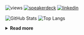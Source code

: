 ![views](https://komarev.com/ghpvc/?username=chck&color=blueviolet)
[![speakerdeck](https://img.shields.io/badge/Speaker_Deck-chck-8a2be2?style=flat-square&logo=speaker-deck)](https://speakerdeck.com/chck)
[![linkedin](https://img.shields.io/badge/LinkedIn-chck-8a2be2?style=flat-square&logo=linkedin)](https://www.linkedin.com/in/chck/)

<p align="left"> 
  <img alt="GitHub Stats" align="center" height="150" src="https://github-readme-stats-nine-umber-51.vercel.app/api?username=chck&count_private=true&show_icons=true&hide_title=true&theme=buefy" />
  <img alt="Top Langs" align="center" height="150" src="https://github-readme-stats-nine-umber-51.vercel.app/api/top-langs/?username=chck&layout=compact&count_private=true&show_icons=true&hide_title=true&theme=buefy" />
</p>

<details>
  <summary><b>Read more</b></summary>
  <br>

  <!--START_SECTION:waka-->
**🐱 My GitHub Data** 

> 📦 123.1 kB Used in GitHub's Storage 
 > 
> 🏆 79 Contributions in the Year 2025
 > 
> 💼 Opted to Hire
 > 
> 📜 133 Public Repositories 
 > 
> 🔑 24 Private Repositories 
 > 
**I'm a Night 🦉** 

```text
🌞 Morning                991 commits         ████░░░░░░░░░░░░░░░░░░░░░   14.38 % 
🌆 Daytime                2139 commits        ████████░░░░░░░░░░░░░░░░░   31.03 % 
🌃 Evening                1984 commits        ███████░░░░░░░░░░░░░░░░░░   28.78 % 
🌙 Night                  1779 commits        ██████░░░░░░░░░░░░░░░░░░░   25.81 % 
```
📅 **I'm Most Productive on Thursday** 

```text
Monday                   1340 commits        █████░░░░░░░░░░░░░░░░░░░░   19.44 % 
Tuesday                  1048 commits        ████░░░░░░░░░░░░░░░░░░░░░   15.20 % 
Wednesday                1236 commits        ████░░░░░░░░░░░░░░░░░░░░░   17.93 % 
Thursday                 1572 commits        ██████░░░░░░░░░░░░░░░░░░░   22.81 % 
Friday                   678 commits         ██░░░░░░░░░░░░░░░░░░░░░░░   09.84 % 
Saturday                 424 commits         ██░░░░░░░░░░░░░░░░░░░░░░░   06.15 % 
Sunday                   595 commits         ██░░░░░░░░░░░░░░░░░░░░░░░   08.63 % 
```


📊 **This Week I Spent My Time On** 

```text
💬 Programming Languages: 
Rust                     4 hrs 46 mins       ███████████░░░░░░░░░░░░░░   44.78 % 
TOML                     2 hrs 3 mins        █████░░░░░░░░░░░░░░░░░░░░   19.26 % 
YAML                     49 mins             ██░░░░░░░░░░░░░░░░░░░░░░░   07.78 % 
TypeScript               49 mins             ██░░░░░░░░░░░░░░░░░░░░░░░   07.68 % 
SQL                      39 mins             ██░░░░░░░░░░░░░░░░░░░░░░░   06.26 % 

🔥 Editors: 
RustRover                7 hrs               ████████████████░░░░░░░░░   65.82 % 
Neovim                   1 hr 37 mins        ████░░░░░░░░░░░░░░░░░░░░░   15.31 % 
Zed                      1 hr 31 mins        ████░░░░░░░░░░░░░░░░░░░░░   14.26 % 
Obsidian                 17 mins             █░░░░░░░░░░░░░░░░░░░░░░░░   02.75 % 
PyCharm                  6 mins              ░░░░░░░░░░░░░░░░░░░░░░░░░   00.94 % 
```

**I Mostly Code in Python** 

```text
Python                   44 repos            ████████░░░░░░░░░░░░░░░░░   33.08 % 
Jupyter Notebook         19 repos            ████░░░░░░░░░░░░░░░░░░░░░   14.29 % 
TypeScript               7 repos             █░░░░░░░░░░░░░░░░░░░░░░░░   05.26 % 
Dockerfile               5 repos             █░░░░░░░░░░░░░░░░░░░░░░░░   03.76 % 
Astro                    1 repo              ░░░░░░░░░░░░░░░░░░░░░░░░░   00.75 % 
```



**Timeline**

![Lines of Code chart](https://raw.githubusercontent.com/chck/chck/main/assets/bar_graph.png)


 Last Updated on 2025-01-24 01:51 UTC
<!--END_SECTION:waka-->
</details>

